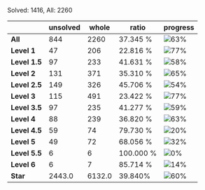 Solved: 1416, All: 2260

| |unsolved|whole|ratio|progress|
|----|----|----|----|----|
|**All**| 844 | 2260 | 37.345 %| ![63%](https://progress-bar.dev/63?title=All) |
|**Level 1**| 47 | 206 | 22.816 %| ![77%](https://progress-bar.dev/77?title=Level+1++)|
|**Level 1.5**| 97 | 233 | 41.631 %| ![58%](https://progress-bar.dev/58?title=Level+1.5)|
|**Level 2**| 131 | 371 | 35.310 %| ![65%](https://progress-bar.dev/65?title=Level+2++)|
|**Level 2.5**| 149 | 326 | 45.706 %| ![54%](https://progress-bar.dev/54?title=Level+2.5)|
|**Level 3**| 115 | 491 | 23.422 %| ![77%](https://progress-bar.dev/77?title=Level+3++)|
|**Level 3.5**| 97 | 235 | 41.277 %| ![59%](https://progress-bar.dev/59?title=Level+3.5)|
|**Level 4**| 88 | 239 | 36.820 %| ![63%](https://progress-bar.dev/63?title=Level+4++)|
|**Level 4.5**| 59 | 74 | 79.730 %| ![20%](https://progress-bar.dev/20?title=Level+4.5)|
|**Level 5**| 49 | 72 | 68.056 %| ![32%](https://progress-bar.dev/32?title=Level+5++)|
|**Level 5.5**| 6 | 6 | 100.000 %| ![0%](https://progress-bar.dev/0?title=Level+5.5)|
|**Level 6**| 6 | 7 | 85.714 %| ![14%](https://progress-bar.dev/14?title=Level+6++)|
|**Star**|2443.0 | 6132.0 |39.840%| ![60%](https://progress-bar.dev/60?title=Star) |
